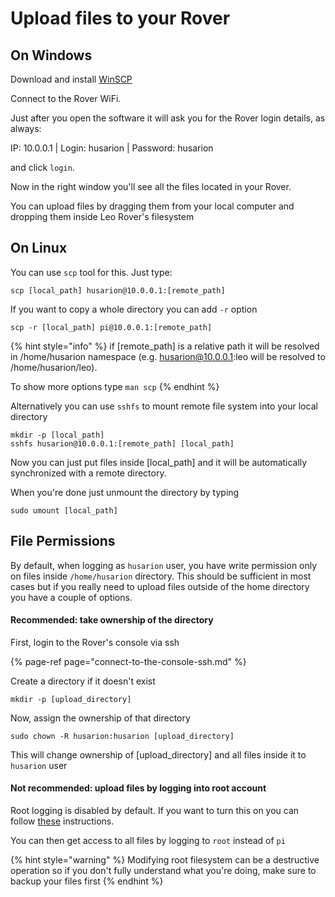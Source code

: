 # Upload files to your Rover

## On Windows

Download and install [WinSCP](https://winscp.net/eng/download.php)

Connect to the Rover WiFi.

Just after you open the software it will ask you for the Rover login details, as always:

IP: 10.0.0.1 \| Login: husarion \| Password: husarion

and click `login`.

Now in the right window you'll see all the files located in your Rover.

You can upload files by dragging them from your local computer and dropping them inside Leo Rover's filesystem

## On Linux

You can use `scp` tool for this. Just type:

```text
scp [local_path] husarion@10.0.0.1:[remote_path]
```

If you want to copy a whole directory you can add `-r` option

```text
scp -r [local_path] pi@10.0.0.1:[remote_path]
```

{% hint style="info" %}
if \[remote\_path\] is a relative path it will be resolved in /home/husarion namespace \(e.g. husarion@10.0.0.1:leo will be resolved to /home/husarion/leo\). 

To show more options type `man scp` 
{% endhint %}

Alternatively you can use `sshfs` to mount remote file system into your local directory

```text
mkdir -p [local_path]
sshfs husarion@10.0.0.1:[remote_path] [local_path]
```

Now you can just put files inside \[local\_path\] and it will be automatically synchronized with a remote directory.

When you're done just unmount the directory by typing

```text
sudo umount [local_path]
```

## File Permissions

By default, when logging as `husarion` user, you have write permission only on files inside `/home/husarion` directory. This should be sufficient in most cases but if you really need to upload files outside of the home directory you have a couple of options.

#### Recommended: take ownership of the directory

First, login to the Rover's console via ssh

{% page-ref page="connect-to-the-console-ssh.md" %}

Create a directory if it doesn't exist

```text
mkdir -p [upload_directory]
```

Now, assign the ownership of that directory

```text
sudo chown -R husarion:husarion [upload_directory]
```

This will change ownership of \[upload\_directory\] and all files inside it to `husarion` user

#### Not recommended: upload files by logging into root account

Root logging is disabled by default. If you want to turn this on you can follow [these](https://raspberrypi.stackexchange.com/a/48061) instructions. 

You can then get access to all files by logging to `root` instead of `pi`

{% hint style="warning" %}
Modifying root filesystem can be a destructive operation so if you don't fully understand what you're doing, make sure to backup your files first 
{% endhint %}

